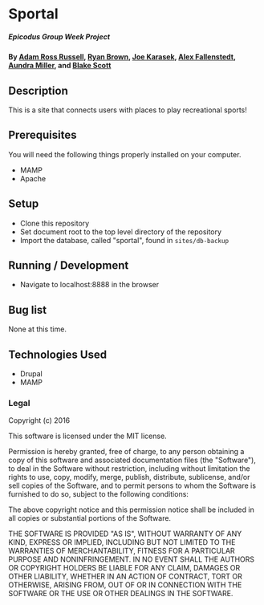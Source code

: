 # Sportal

##### Epicodus Group Week Project

#### By [Adam Ross Russell](https://github.com/adamrr724), [Ryan Brown](https://github.com/browneryan), [Joe Karasek](https://github.com/joekarasek), [Alex Fallenstedt](https://github.com/Fallenstedt), [Aundra Miller](https://github.com/milleraundra), and [Blake Scott](https://github.com/blakerscott)

## Description

This is a site that connects users with places to play recreational sports!

## Prerequisites

You will need the following things properly installed on your computer.

* MAMP
* Apache

## Setup

* Clone this repository
* Set document root to the top level directory of the repository
* Import the database, called "sportal", found in `sites/db-backup`


## Running / Development

*  Navigate to localhost:8888 in the browser

## Bug list

None at this time.

## Technologies Used

* Drupal
* MAMP

### Legal

Copyright (c) 2016

This software is licensed under the MIT license.

Permission is hereby granted, free of charge, to any person obtaining a copy of this software and associated documentation files (the "Software"), to deal in the Software without restriction, including without limitation the rights to use, copy, modify, merge, publish, distribute, sublicense, and/or sell copies of the Software, and to permit persons to whom the Software is furnished to do so, subject to the following conditions:

The above copyright notice and this permission notice shall be included in all copies or substantial portions of the Software.

THE SOFTWARE IS PROVIDED "AS IS", WITHOUT WARRANTY OF ANY KIND, EXPRESS OR IMPLIED, INCLUDING BUT NOT LIMITED TO THE WARRANTIES OF MERCHANTABILITY, FITNESS FOR A PARTICULAR PURPOSE AND NONINFRINGEMENT. IN NO EVENT SHALL THE AUTHORS OR COPYRIGHT HOLDERS BE LIABLE FOR ANY CLAIM, DAMAGES OR OTHER LIABILITY, WHETHER IN AN ACTION OF CONTRACT, TORT OR OTHERWISE, ARISING FROM, OUT OF OR IN CONNECTION WITH THE SOFTWARE OR THE USE OR OTHER DEALINGS IN THE SOFTWARE.

